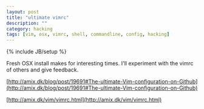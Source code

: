 ```yaml
---
layout: post
title: "ultimate vimrc"
description: ""
category: hacking 
tags: [vim, osx, vimrc, shell, commandline, config, hacking]
---
```

{% include JB/setup %}

Fresh OSX install makes for interesting times. I'll experiment with the vimrc of others and give feedback.

[http://amix.dk/blog/post/19691#The-ultimate-Vim-configuration-on-Github](http://amix.dk/blog/post/19691#The-ultimate-Vim-configuration-on-Github)

[http://amix.dk/vim/vimrc.html](http://amix.dk/vim/vimrc.html)
